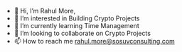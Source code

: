 - 👋 Hi, I’m Rahul More,
- 👀 I’m interested in Building Crypto Projects
- 🌱 I’m currently learning Time Management
- 💞️ I’m looking to collaborate on Crypto Projects
- 📫 How to reach me rahul.more@sosuvconsulting.com

<!---
rahulmoresosuv/rahulmoresosuv is a ✨ special ✨ repository because its `README.md` (this file) appears on your GitHub profile.
You can click the Preview link to take a look at your changes.
--->
